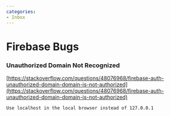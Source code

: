 ```yaml
---
categories:
- Inbox
---
```

# Firebase Bugs

### Unauthorized Domain Not Recognized

[https://stackoverflow.com/questions/48076968/firebase-auth-unauthorized-domain-domain-is-not-authorized](https://stackoverflow.com/questions/48076968/firebase-auth-unauthorized-domain-domain-is-not-authorized)

  

```
Use localhost in the local browser instead of 127.0.0.1
```